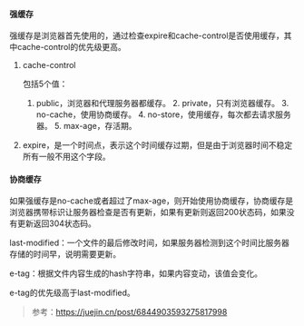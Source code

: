 #### 强缓存

强缓存是浏览器首先使用的，通过检查expire和cache-control是否使用缓存，其中cache-control的优先级更高。

1. cache-control

   包括5个值：

   	1. public，浏览器和代理服务器都缓存。
    	2. private，只有浏览器缓存。
    	3. no-cache，使用协商缓存。
    	4. no-store，使用缓存，每次都去请求服务器。
    	5. max-age，存活期。

2. expire，是一个时间点，表示这个时间缓存过期，但是由于浏览器时间不稳定所有一般不用这个字段。

#### 协商缓存

如果强缓存是no-cache或者超过了max-age，则开始使用协商缓存，协商缓存是浏览器携带标识让服务器检查是否有更新，如果有更新则返回200状态码，如果没有更新返回304状态码。

last-modified：一个文件的最后修改时间，如果服务器检测到这个时间比服务器存储的时间早，说明需要更新。

e-tag：根据文件内容生成的hash字符串，如果内容变动，该值会变化。

e-tag的优先级高于last-modified。

> 参考：https://juejin.cn/post/6844903593275817998
